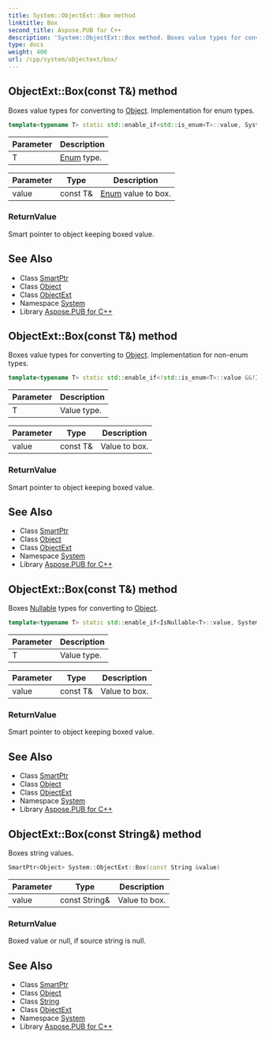 ```yaml
---
title: System::ObjectExt::Box method
linktitle: Box
second_title: Aspose.PUB for C++
description: 'System::ObjectExt::Box method. Boxes value types for converting to Object. Implementation for enum types in C++.'
type: docs
weight: 400
url: /cpp/system/objectext/box/
---
```

## ObjectExt::Box(const T\&) method


Boxes value types for converting to [Object](../../object/). Implementation for enum types.

```cpp
template<typename T> static std::enable_if<std::is_enum<T>::value, System::SmartPtr<System::Object>>::type System::ObjectExt::Box(const T &value)
```


| Parameter | Description |
| --- | --- |
| T | [Enum](../../enum/) type. |

| Parameter | Type | Description |
| --- | --- | --- |
| value | const T\& | [Enum](../../enum/) value to box. |

### ReturnValue

Smart pointer to object keeping boxed value.

## See Also

* Class [SmartPtr](../../smartptr/)
* Class [Object](../../object/)
* Class [ObjectExt](../)
* Namespace [System](../../)
* Library [Aspose.PUB for C++](../../../)
## ObjectExt::Box(const T\&) method


Boxes value types for converting to [Object](../../object/). Implementation for non-enum types.

```cpp
template<typename T> static std::enable_if<!std::is_enum<T>::value &&!IsNullable<T>::value, System::SmartPtr<System::Object>>::type System::ObjectExt::Box(const T &value)
```


| Parameter | Description |
| --- | --- |
| T | Value type. |

| Parameter | Type | Description |
| --- | --- | --- |
| value | const T\& | Value to box. |

### ReturnValue

Smart pointer to object keeping boxed value.

## See Also

* Class [SmartPtr](../../smartptr/)
* Class [Object](../../object/)
* Class [ObjectExt](../)
* Namespace [System](../../)
* Library [Aspose.PUB for C++](../../../)
## ObjectExt::Box(const T\&) method


Boxes [Nullable](../../nullable/) types for converting to [Object](../../object/).

```cpp
template<typename T> static std::enable_if<IsNullable<T>::value, System::SmartPtr<System::Object>>::type System::ObjectExt::Box(const T &value)
```


| Parameter | Description |
| --- | --- |
| T | Value type. |

| Parameter | Type | Description |
| --- | --- | --- |
| value | const T\& | Value to box. |

### ReturnValue

Smart pointer to object keeping boxed value.

## See Also

* Class [SmartPtr](../../smartptr/)
* Class [Object](../../object/)
* Class [ObjectExt](../)
* Namespace [System](../../)
* Library [Aspose.PUB for C++](../../../)
## ObjectExt::Box(const String\&) method


Boxes string values.

```cpp
SmartPtr<Object> System::ObjectExt::Box(const String &value)
```


| Parameter | Type | Description |
| --- | --- | --- |
| value | const String\& | Value to box. |

### ReturnValue

Boxed value or null, if source string is null.

## See Also

* Class [SmartPtr](../../smartptr/)
* Class [Object](../../object/)
* Class [String](../../string/)
* Class [ObjectExt](../)
* Namespace [System](../../)
* Library [Aspose.PUB for C++](../../../)
